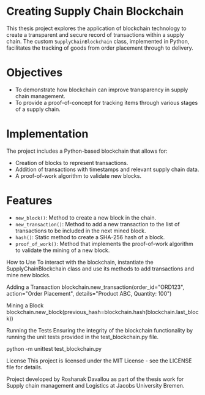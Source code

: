 # Creating Supply Chain Blockchain

This thesis project explores the application of blockchain technology to create a transparent and secure record of transactions within a supply chain.
The custom `SupplyChainBlockchain` class, implemented in Python, facilitates the tracking of goods from order placement through to delivery.

# Objectives
- To demonstrate how blockchain can improve transparency in supply chain management.
- To provide a proof-of-concept for tracking items through various stages of a supply chain.

# Implementation
The project includes a Python-based blockchain that allows for:
- Creation of blocks to represent transactions.
- Addition of transactions with timestamps and relevant supply chain data.
- A proof-of-work algorithm to validate new blocks.

# Features
- `new_block()`: Method to create a new block in the chain.
- `new_transaction()`: Method to add a new transaction to the list of transactions to be included in the next mined block.
- `hash()`: Static method to create a SHA-256 hash of a block.
- `proof_of_work()`: Method that implements the proof-of-work algorithm to validate the mining of a new block.

How to Use
To interact with the blockchain, instantiate the SupplyChainBlockchain class and use its methods to add transactions and mine new blocks.

Adding a Transaction
blockchain.new_transaction(order_id="ORD123", action="Order Placement", details="Product ABC, Quantity: 100")

Mining a Block
blockchain.new_block(previous_hash=blockchain.hash(blockchain.last_block))

Running the Tests
Ensuring the integrity of the blockchain functionality by running the unit tests provided in the test_blockchain.py file.

python -m unittest test_blockchain.py


License
This project is licensed under the MIT License - see the LICENSE file for details.


Project developed by Roshanak Davallou as part of the thesis work for Supply chain management and Logistics at Jacobs University Bremen.
